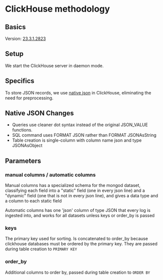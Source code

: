 # ClickHouse methodology

## Basics

Version: [23.3.1.2823][download]

## Setup

We start the ClickHouse server in daemon mode.

## Specifics

To store JSON records, we use [native json][native_json] in ClickHouse, eliminating the need
for preprocessing.

## Native JSON Changes
* Queries use cleaner dot syntax instead of the original JSON_VALUE functions.
* SQL command uses FORMAT JSON rather than FORMAT JSONAsString
* Table creation is single-column with column name json and type JSONAsObject

## Parameters

### manual columns / automatic columns
Manual columns has a specialized schema for the mongod dataset, classifying each field into a
"static" field (one in every json line) and a "dynamic" field (one that is not in every json line),
and gives a data type and a column to each static field

Automatic columns has one 'json' column of type JSON that every log is ingested into, and works for
all datasets unless keys or order_by is passed

### keys
The primary key used for sorting. Is concatenated to order_by because clickhouse databases must be
ordered by the primary key. They are passed during table creation to `PRIMARY KEY`

### order_by
Additional columns to order by, passed during table creation to `ORDER BY`

[download]: https://hub.docker.com/layers/clickhouse/clickhouse-server/23.3.1.2823/images/sha256-b88fd8c71b64d3158751337557ff089ff7b0d1ebf81d9c4c7aa1f0b37a31ee64?context=explore
[direct_io]: https://clickhouse.com/docs/en/operations/settings/settings#min_bytes_to_use_direct_io
[jsonasstring]: https://clickhouse.com/docs/en/interfaces/formats#jsonasstring
[native_json]: https://clickhouse.com/docs/interfaces/formats/JSON
